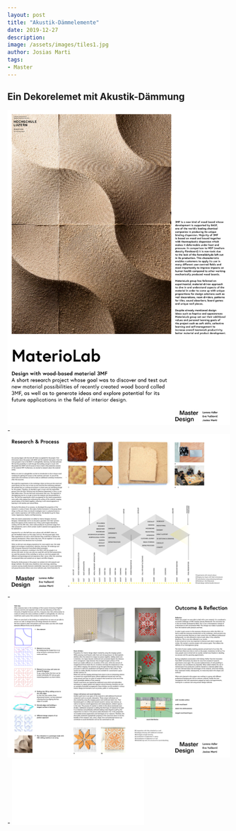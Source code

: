 ```yaml
---
layout: post
title: "Akustik-Dämmelemente"
date: 2019-12-27
description: 
image: /assets/images/tiles1.jpg
author: Josias Marti
tags: 
- Master
---
```

Ein Dekorelemet mit Akustik-Dämmung
---

<img src="/assets/svg/projekt.svg#full" alt="Full Image"/>
-
<img src="/assets/svg/projekt2.svg#full" alt="Full Image"/>
-
<img src="/assets/svg/projekt3.svg#full" alt="Full Image"/>
-
<iframe style="border: none;" src="/assets/plattli.html"></iframe>
